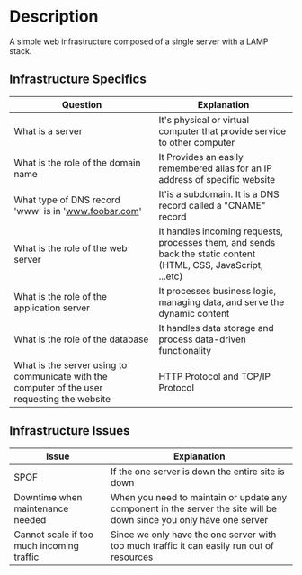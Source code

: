 # Description

A simple web infrastructure composed of a single server with a LAMP stack.

## Infrastructure Specifics

|     Question        |       Explanation       |
| ----------------------  | ------------------------- |
| What is a server   |   It's physical or virtual computer that provide service to other computer|
| What is the role of the domain name   |   It Provides an easily remembered alias for an IP address of specific website|
| What type of DNS record 'www' is in 'www.foobar.com'   |   It'is a subdomain. It is a DNS record called a "CNAME" record|
| What is the role of the web server   |   It handles incoming requests, processes them, and sends back the static content (HTML, CSS, JavaScript, ...etc) |
| What is the role of the application server   |   It processes business logic, managing data, and serve the dynamic content|
| What is the role of the database   |   It handles data storage and process data-driven functionality|
| What is the server using to communicate with the computer of the user requesting the website   |   HTTP Protocol and TCP/IP Protocol|

## Infrastructure Issues

|     Issue        |       Explanation       |
| ----------------------  | ------------------------- |
| SPOF   |   If the one server is down the entire site is down|
| Downtime when maintenance needed   |   When you need to maintain or update any component in the server the site will be down since you only have one server|
| Cannot scale if too much incoming traffic   |   Since we only have the one server with too much traffic it can easily run out of resources|
